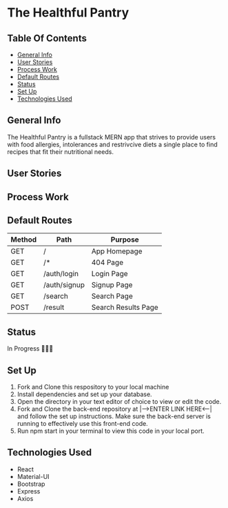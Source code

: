 # The Healthful Pantry

## Table Of Contents

-   [General Info](#general-info)
-   [User Stories](#user-stories)
-   [Process Work](#process-work)
-   [Default Routes](#default-routes)
-   [Status](#status)
-   [Set Up](#set-up)
-   [Technologies Used](#technologies-used)

## General Info

The Healthful Pantry is a fullstack MERN app that strives to provide users with food allergies, intolerances and restrivcive diets a single place to find recipes that fit their nutritional needs.

## User Stories

## Process Work

## Default Routes

| Method | Path         | Purpose             |
| ------ | ------------ | ------------------- |
| GET    | /            | App Homepage        |
| GET    | /\*          | 404 Page            |
| GET    | /auth/login  | Login Page          |
| GET    | /auth/signup | Signup Page         |
| GET    | /search      | Search Page         |
| POST   | /result      | Search Results Page |

## Status

In Progress 👩🏽‍💻

## Set Up

1. Fork and Clone this respository to your local machine
2. Install dependencies and set up your database.
3. Open the directory in your text editor of choice to view or edit the code.
4. Fork and Clone the back-end repository at |-->ENTER LINK HERE<--| and follow the set up instructions. Make sure the back-end server is running to effectively use this front-end code.
5. Run npm start in your terminal to view this code in your local port.

## Technologies Used

-   React
-   Material-UI
-   Bootstrap
-   Express
-   Axios
